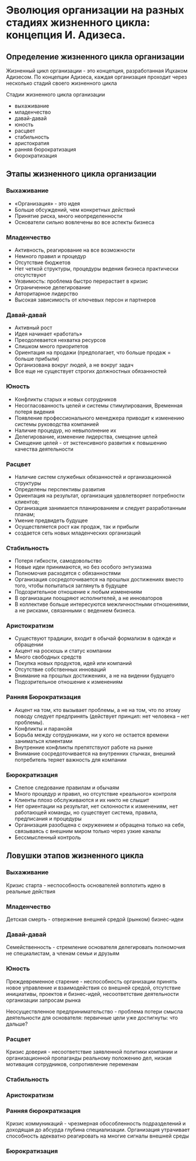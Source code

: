 # Эволюция организации на разных стадиях жизненного цикла: концепция И. Адизеса.

## Определение жизненного цикла организации

Жизненный цикл организации - это концепция, разработанная Ицхаком Адизесом. По концепции Адизеса, каждая организация проходит через несколько стадий своего жизненного цикла

Стадии жизненного цикла организации

- выхаживание
- младенчество
- давай-давай
- юность
- расцвет
- стабильность
- аристократия
- ранняя бюрократизация
- бюрократизация

## Этапы жизненного цикла организации

### Выхаживание

- «Организация» - это идея
- Больше обсуждений, чем конкретных действий
- Принятие риска, много неопределенности
- Основатели сильно вовлечены во все аспекты бизнеса

### Младенчество

- Активность, реагирование на все возможности
- Немного правил и процедур
- Отсутствие бюджетов
- Нет четкой структуры, процедуры ведения бизнеса практически отсутствуют
- Уязвимость: проблема быстро перерастает в кризис
- Ограниченное делегирование
- Авторитарное лидерство
- Высокая зависимость от ключевых персон и партнеров

### Давай-давай

- Активный рост
- Идея начинает «работать»
- Преодолевается нехватка ресурсов
- Слишком много приоритетов
- Ориентация на продажи (предполагает, что больше продаж = больше прибыли)
- Организована вокруг людей, а не вокруг задач
- Все еще не существует строгих должностных обязанностей

### Юность

- Конфликты старых и новых сотрудников
- Несогласованность целей и системы стимулирования, Временная потеря видения
- Появление профессионального менеджера приводит к изменению системы руководства компанией
- Наличие процедур, но невыполнение их
- Делегирование, изменение лидерства, смещение целей
- Смещение целей - от экстенсивного развития к повышению качества деятельности

### Расцвет

- Наличие систем служебных обязанностей и организационной структуры
- Определены перспективы развития
- Ориентация на результат, организация удовлетворяет потребности клиентов;
- Организация занимается планированием и следует разработанным планам;
- Умение предвидеть будущее
- Осуществляется рост как продаж, так и прибыли
- создается сеть новых младенческих организаций

### Стабильность

- Потеря гибкости, самодовольство
- Новые идеи принимаются, но без особого энтузиазма
- Полномочия расходятся с обязанностями
- Организация сосредоточивается на прошлых достижениях вместо того, чтобы попытаться заглянуть в будущее
- Подозрительное отношение к любым изменениям
- В организации поощряют исполнителей, а не инноваторов
- В коллективе больше интересуются межличностными отношениями, а не рисками, связанными с ведением бизнеса.

### Аристократизм

- Существуют традиции, входит в обычай формализм в одежде и обращении
- Акцент на роскошь и статус компании
- Много свободных средств
- Покупка новых продуктов, идей или компаний
- Отсутствие собственных инноваций
- Внимание на прошлых достижениях, а не на видении будущего
- Подозрительное отношение к изменениям

### Ранняя Бюрократизация

- Акцент на том, кто вызывает проблемы, а не на том, что по этому поводу следует предпринять (действует принцип: нет человека – нет проблемы).
- Конфликты и паранойя
- Борьба между сотрудниками, ни у кого не остается времени заниматься клиентами
- Внутренние конфликты препятствуют работе на рынке
- Внимание сосредоточивается на внутренних стычках, внешний потребитель теряет важность для компании

### Бюрократизация

- Слепое следование правилам и обычаям
- Много процедур и правил, но отсутствие «реального» контроля
- Клиенты плохо обслуживаются и их никто не слышит
- Нет ориентации на результат, нет склонности к изменениям, нет работающей команды, но существует система, правила, предписания и процедуры
- Организация разобщена с окружением и обращена только на себя, связываясь с внешним миром только через узкие каналы
- Бессмысленный контроль

## Ловушки этапов жизненного цикла

### Выхаживание

Кризис старта - неспособность основателей воплотить идею в реальные действия

### Младенчество

Детская смерть - отвержение внешней средой (рынком) бизнес-идеи

### Давай-давай

Семейственность - стремление основателя делегировать полномочия не специалистам, а членам семьи и друзьям

### Юность

Преждевременное старение - неспособность организации принять новое управление и взаимодействия со внешней средой, отсутствие инициативы, проектов и бизнес-идей, несоответствие деятельности организации запросам рынка

Неосуществленное предпринимательство - проблема потери смысла деятельности для основателя: первичные цели уже достигнуты: что дальше?

### Расцвет

Кризис доверия - несоответствие заявленной политики компании и организационной пропаганды реальному положению дел, низкая мотивация сотрудников, сопротивление переменам

### Стабильность

### Аристократизм

### Ранняя бюрократизация

Кризис коммуникаций - чрезмерная обособленность подразделений и доходящая до абсурда глубина специализации. Организация утрачивает способность адекватно реагировать на многие сигналы внешней среды

### Бюрократизация

